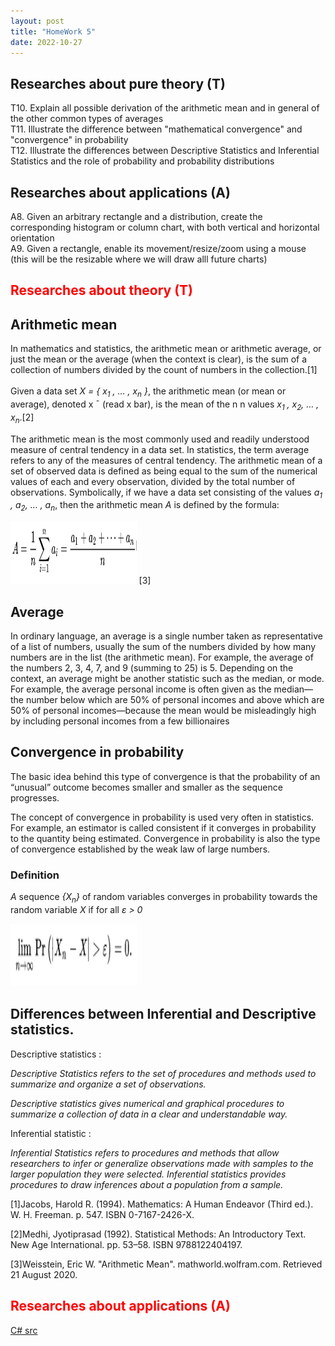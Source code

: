```yaml
---
layout: post
title: "HomeWork 5"
date: 2022-10-27
---
```

<style>
img {
  width: 40%;
}
</style>

## Researches about pure theory (T)
T10. Explain all possible derivation of the arithmetic mean and in general of the other common types of averages<br />
T11. Illustrate the difference between "mathematical convergence" and "convergence" in probability<br />
T12. Illustrate the differences between Descriptive Statistics and Inferential Statistics and the role of probability and probability distributions <br />
## Researches about applications (A)

A8. Given an arbitrary rectangle and a distribution, create the corresponding histogram or column chart, with both vertical and horizontal orientation<br />
A9. Given a rectangle, enable its movement/resize/zoom using a mouse (this will be the resizable where we will draw alll future charts) <br />



## <span style="color:red">Researches about theory (T)</span>

## Arithmetic mean
In mathematics and statistics, the arithmetic mean or arithmetic average, or just the mean or the average (when the context is clear), is the sum of a collection of numbers divided by the count of numbers in the collection.[1]<br />
<br />
Given a data set *X = { x<sub>1</sub> , … , x<sub>n</sub> }*, the arithmetic mean (or mean or average), denoted x ¯ (read x bar), is the mean of the n n values *x<sub>1</sub> , x<sub>2</sub>, … , x<sub>n</sub>*.[2]

The arithmetic mean is the most commonly used and readily understood measure of central tendency in a data set. In statistics, the term average refers to any of the measures of central tendency. The arithmetic mean of a set of observed data is defined as being equal to the sum of the numerical values of each and every observation, divided by the total number of observations. Symbolically, if we have a data set consisting of the values *a<sub>1</sub> , a<sub>2</sub>, … , a<sub>n</sub>*, then the arithmetic mean  *A* is defined by the formula:

<img src="/assets/HomeWork5/aMean.PNG" alt="drawing" height="100"/>  [3]

## Average

In ordinary language, an average is a single number taken as representative of a list of numbers, usually the sum of the numbers divided by how many numbers are in the list (the arithmetic mean). For example, the average of the numbers 2, 3, 4, 7, and 9 (summing to 25) is 5. Depending on the context, an average might be another statistic such as the median, or mode. For example, the average personal income is often given as the median—the number below which are 50% of personal incomes and above which are 50% of personal incomes—because the mean would be misleadingly high by including personal incomes from a few billionaires


## Convergence in probability

The basic idea behind this type of convergence is that the probability of an “unusual” outcome becomes smaller and smaller as the sequence progresses.

The concept of convergence in probability is used very often in statistics. For example, an estimator is called consistent if it converges in probability to the quantity being estimated. Convergence in probability is also the type of convergence established by the weak law of large numbers.

### Definition

*A* sequence *{X<sub>n</sub>}* of random variables converges in probability towards the random variable *X* if for all *ε > 0* 

<img src="/assets/HomeWork5/cProbability.PNG
" alt="drawing" height="100" /> 

## Differences between Inferential and Descriptive statistics.

Descriptive statistics :

*Descriptive Statistics refers to the set of procedures and methods used to summarize and organize a set of observations.*

*Descriptive statistics gives numerical and graphical procedures to summarize a collection of data in a clear and understandable way.*

Inferential statistic :

*Inferential Statistics refers to procedures and methods that allow researchers to infer or generalize observations made with samples to the larger population they were selected.*
*Inferential statistics provides procedures to draw inferences about a population from a sample.*


[1]Jacobs, Harold R. (1994). Mathematics: A Human Endeavor (Third ed.). W. H. Freeman. p. 547. ISBN 0-7167-2426-X.

[2]Medhi, Jyotiprasad (1992). Statistical Methods: An Introductory Text. New Age International. pp. 53–58. ISBN 9788122404197.

[3]Weisstein, Eric W. "Arithmetic Mean". mathworld.wolfram.com. Retrieved 21 August 2020.


## <span style="color:red"> Researches about applications (A)</span>





[C# src](https://github.com/user0x1234/user0x1234.github.io/tree/main/src/HomeWork5/)
